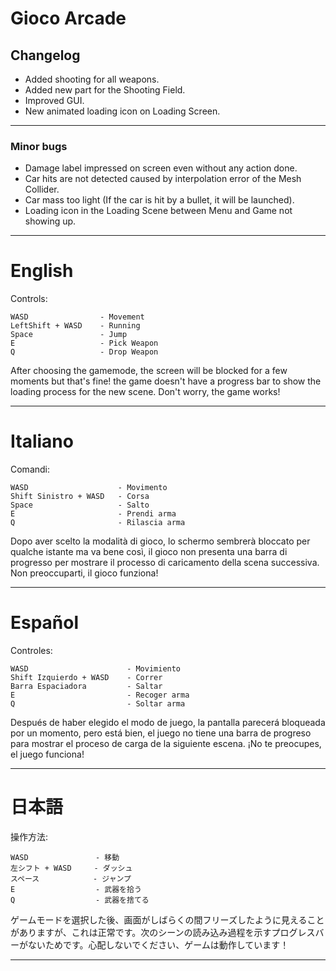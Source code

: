 # Gioco Arcade

## Changelog
* Added shooting for all weapons.
* Added new part for the Shooting Field.
* Improved GUI.
* New animated loading icon on Loading Screen.
---
### Minor bugs
* Damage label impressed on screen even without any action done.
* Car hits are not detected caused by interpolation error of the Mesh Collider.
* Car mass too light (If the car is hit by a bullet, it will be launched).
* Loading icon in the Loading Scene between Menu and Game not showing up.
---




# English
Controls:

    WASD                - Movement
	LeftShift + WASD    - Running
	Space 		    	- Jump
	E 			        - Pick Weapon
	Q 			        - Drop Weapon
    
After choosing the gamemode, the screen will be blocked for a few moments
but that's fine! the game doesn't have a progress bar to show the loading
process for the new scene. Don't worry, the game works!

---

# Italiano
Comandi:

    WASD                    - Movimento
	Shift Sinistro + WASD   - Corsa
	Space 		    	    - Salto
	E 			            - Prendi arma
    Q 			            - Rilascia arma
    
Dopo aver scelto la modalità di gioco, lo schermo sembrerà bloccato per qualche
istante ma va bene così, il gioco non presenta una barra di progresso per mostrare il
processo di caricamento della scena successiva. Non preoccuparti, il gioco funziona!

---

# Español

Controles:

    WASD                      - Movimiento
    Shift Izquierdo + WASD    - Correr
    Barra Espaciadora 		  - Saltar
    E 			              - Recoger arma
    Q 			              - Soltar arma

Después de haber elegido el modo de juego, la pantalla parecerá bloqueada por un momento,
pero está bien, el juego no tiene una barra de progreso para mostrar el proceso de carga
de la siguiente escena. ¡No te preocupes, el juego funciona!

---

# 日本語

操作方法:

    WASD               - 移動
    左シフト + WASD     - ダッシュ
    スペース            - ジャンプ
    E                  - 武器を拾う
    Q                  - 武器を捨てる

ゲームモードを選択した後、画面がしばらくの間フリーズしたように見えることがありますが、これは正常です。次のシーンの読み込み過程を示すプログレスバーがないためです。心配しないでください、ゲームは動作しています！

---
